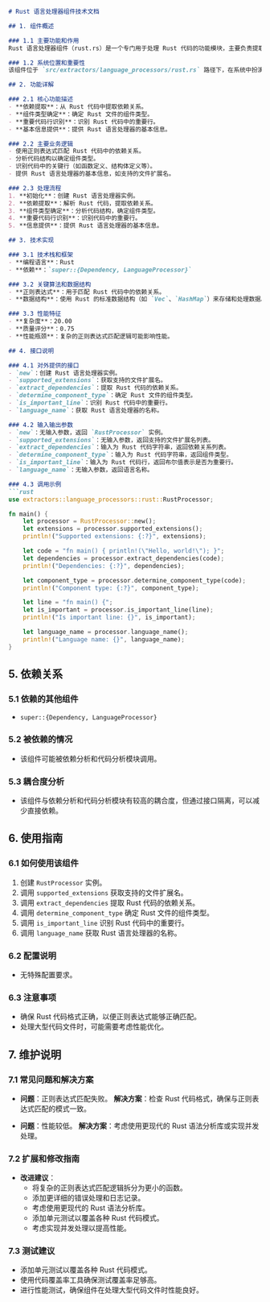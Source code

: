 ```markdown
# Rust 语言处理器组件技术文档

## 1. 组件概述

### 1.1 主要功能和作用
Rust 语言处理器组件（rust.rs）是一个专门用于处理 Rust 代码的功能模块，主要负责提取 Rust 代码的依赖关系、确定代码文件的组件类型、识别重要代码行以及提供 Rust 语言处理器的基本信息。

### 1.2 系统位置和重要性
该组件位于 `src/extractors/language_processors/rust.rs` 路径下，在系统中扮演着关键角色。它是依赖分析和代码分析流程的重要组成部分，其重要性评分为 0.80，表明其在系统中的核心地位。

## 2. 功能详解

### 2.1 核心功能描述
- **依赖提取**：从 Rust 代码中提取依赖关系。
- **组件类型确定**：确定 Rust 文件的组件类型。
- **重要代码行识别**：识别 Rust 代码中的重要行。
- **基本信息提供**：提供 Rust 语言处理器的基本信息。

### 2.2 主要业务逻辑
- 使用正则表达式匹配 Rust 代码中的依赖关系。
- 分析代码结构以确定组件类型。
- 识别代码中的关键行（如函数定义、结构体定义等）。
- 提供 Rust 语言处理器的基本信息，如支持的文件扩展名。

### 2.3 处理流程
1. **初始化**：创建 Rust 语言处理器实例。
2. **依赖提取**：解析 Rust 代码，提取依赖关系。
3. **组件类型确定**：分析代码结构，确定组件类型。
4. **重要代码行识别**：识别代码中的重要行。
5. **信息提供**：提供 Rust 语言处理器的基本信息。

## 3. 技术实现

### 3.1 技术栈和框架
- **编程语言**：Rust
- **依赖**：`super::{Dependency, LanguageProcessor}`

### 3.2 关键算法和数据结构
- **正则表达式**：用于匹配 Rust 代码中的依赖关系。
- **数据结构**：使用 Rust 的标准数据结构（如 `Vec`、`HashMap`）来存储和处理数据。

### 3.3 性能特征
- **复杂度**：20.00
- **质量评分**：0.75
- **性能瓶颈**：复杂的正则表达式匹配逻辑可能影响性能。

## 4. 接口说明

### 4.1 对外提供的接口
- `new`：创建 Rust 语言处理器实例。
- `supported_extensions`：获取支持的文件扩展名。
- `extract_dependencies`：提取 Rust 代码的依赖关系。
- `determine_component_type`：确定 Rust 文件的组件类型。
- `is_important_line`：识别 Rust 代码中的重要行。
- `language_name`：获取 Rust 语言处理器的名称。

### 4.2 输入输出参数
- `new`：无输入参数，返回 `RustProcessor` 实例。
- `supported_extensions`：无输入参数，返回支持的文件扩展名列表。
- `extract_dependencies`：输入为 Rust 代码字符串，返回依赖关系列表。
- `determine_component_type`：输入为 Rust 代码字符串，返回组件类型。
- `is_important_line`：输入为 Rust 代码行，返回布尔值表示是否为重要行。
- `language_name`：无输入参数，返回语言名称。

### 4.3 调用示例
```rust
use extractors::language_processors::rust::RustProcessor;

fn main() {
    let processor = RustProcessor::new();
    let extensions = processor.supported_extensions();
    println!("Supported extensions: {:?}", extensions);

    let code = "fn main() { println!(\"Hello, world!\"); }";
    let dependencies = processor.extract_dependencies(code);
    println!("Dependencies: {:?}", dependencies);

    let component_type = processor.determine_component_type(code);
    println!("Component type: {:?}", component_type);

    let line = "fn main() {";
    let is_important = processor.is_important_line(line);
    println!("Is important line: {}", is_important);

    let language_name = processor.language_name();
    println!("Language name: {}", language_name);
}
```

## 5. 依赖关系

### 5.1 依赖的其他组件
- `super::{Dependency, LanguageProcessor}`

### 5.2 被依赖的情况
- 该组件可能被依赖分析和代码分析模块调用。

### 5.3 耦合度分析
- 该组件与依赖分析和代码分析模块有较高的耦合度，但通过接口隔离，可以减少直接依赖。

## 6. 使用指南

### 6.1 如何使用该组件
1. 创建 `RustProcessor` 实例。
2. 调用 `supported_extensions` 获取支持的文件扩展名。
3. 调用 `extract_dependencies` 提取 Rust 代码的依赖关系。
4. 调用 `determine_component_type` 确定 Rust 文件的组件类型。
5. 调用 `is_important_line` 识别 Rust 代码中的重要行。
6. 调用 `language_name` 获取 Rust 语言处理器的名称。

### 6.2 配置说明
- 无特殊配置要求。

### 6.3 注意事项
- 确保 Rust 代码格式正确，以便正则表达式能够正确匹配。
- 处理大型代码文件时，可能需要考虑性能优化。

## 7. 维护说明

### 7.1 常见问题和解决方案
- **问题**：正则表达式匹配失败。
  **解决方案**：检查 Rust 代码格式，确保与正则表达式匹配的模式一致。

- **问题**：性能较低。
  **解决方案**：考虑使用更现代的 Rust 语法分析库或实现并发处理。

### 7.2 扩展和修改指南
- **改进建议**：
  - 将复杂的正则表达式匹配逻辑拆分为更小的函数。
  - 添加更详细的错误处理和日志记录。
  - 考虑使用更现代的 Rust 语法分析库。
  - 添加单元测试以覆盖各种 Rust 代码模式。
  - 考虑实现并发处理以提高性能。

### 7.3 测试建议
- 添加单元测试以覆盖各种 Rust 代码模式。
- 使用代码覆盖率工具确保测试覆盖率足够高。
- 进行性能测试，确保组件在处理大型代码文件时性能良好。
```
